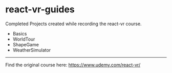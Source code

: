 # react-vr-guides
Completed Projects created while recording the react-vr course.
- Basics
- WorldTour
- ShapeGame
- WeatherSimulator

***
Find the original course here: https://www.udemy.com/react-vr/
